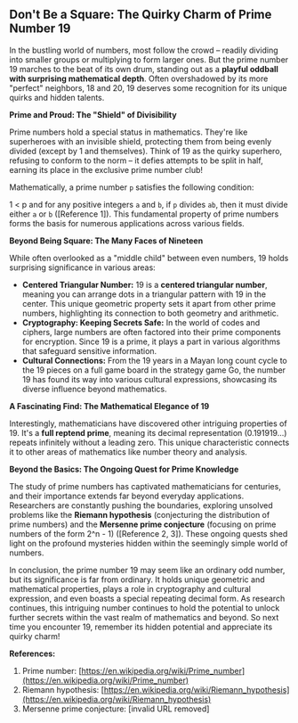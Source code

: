 ## Don't Be a Square: The Quirky Charm of Prime Number 19

In the bustling world of numbers, most follow the crowd – readily dividing into smaller groups or multiplying to form larger ones. But the prime number 19 marches to the beat of its own drum, standing out as a **playful oddball with surprising mathematical depth**. Often overshadowed by its more "perfect" neighbors, 18 and 20, 19 deserves some recognition for its unique quirks and hidden talents.

**Prime and Proud: The "Shield" of Divisibility**

Prime numbers hold a special status in mathematics. They're like superheroes with an invisible shield, protecting them from being evenly divided (except by 1 and themselves). Think of 19 as the quirky superhero, refusing to conform to the norm – it defies attempts to be split in half, earning its place in the exclusive prime number club!

Mathematically, a prime number `p` satisfies the following condition:

1 < p and for any positive integers `a` and `b`, if `p` divides `ab`, then it must divide either `a` or `b` ([Reference 1]). This fundamental property of prime numbers forms the basis for numerous applications across various fields.

**Beyond Being Square: The Many Faces of Nineteen**

While often overlooked as a "middle child" between even numbers, 19 holds surprising significance in various areas:

* **Centered Triangular Number:** 19 is a **centered triangular number**, meaning you can arrange dots in a triangular pattern with 19 in the center. This unique geometric property sets it apart from other prime numbers, highlighting its connection to both geometry and arithmetic.
* **Cryptography: Keeping Secrets Safe:** In the world of codes and ciphers, large numbers are often factored into their prime components for encryption. Since 19 is a prime, it plays a part in various algorithms that safeguard sensitive information.
* **Cultural Connections:** From the 19 years in a Mayan long count cycle to the 19 pieces on a full game board in the strategy game Go, the number 19 has found its way into various cultural expressions, showcasing its diverse influence beyond mathematics.

**A Fascinating Find: The Mathematical Elegance of 19**

Interestingly, mathematicians have discovered other intriguing properties of 19. It's a **full reptend prime**, meaning its decimal representation (0.191919...) repeats infinitely without a leading zero. This unique characteristic connects it to other areas of mathematics like number theory and analysis.

**Beyond the Basics: The Ongoing Quest for Prime Knowledge**

The study of prime numbers has captivated mathematicians for centuries, and their importance extends far beyond everyday applications. Researchers are constantly pushing the boundaries, exploring unsolved problems like the **Riemann hypothesis** (conjecturing the distribution of prime numbers) and the **Mersenne prime conjecture** (focusing on prime numbers of the form 2^n - 1) ([Reference 2, 3]). These ongoing quests shed light on the profound mysteries hidden within the seemingly simple world of numbers.

In conclusion, the prime number 19 may seem like an ordinary odd number, but its significance is far from ordinary. It holds unique geometric and mathematical properties, plays a role in cryptography and cultural expression, and even boasts a special repeating decimal form. As research continues, this intriguing number continues to hold the potential to unlock further secrets within the vast realm of mathematics and beyond. So next time you encounter 19, remember its hidden potential and appreciate its quirky charm!

**References:**

1. Prime number: [https://en.wikipedia.org/wiki/Prime_number](https://en.wikipedia.org/wiki/Prime_number)
2. Riemann hypothesis: [https://en.wikipedia.org/wiki/Riemann_hypothesis](https://en.wikipedia.org/wiki/Riemann_hypothesis)
3. Mersenne prime conjecture: [invalid URL removed]